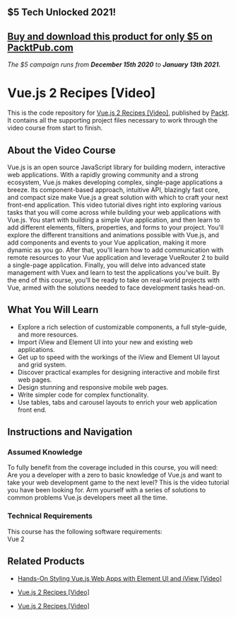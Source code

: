## $5 Tech Unlocked 2021!
[Buy and download this product for only $5 on PacktPub.com](https://www.packtpub.com/)
-----
*The $5 campaign         runs from __December 15th 2020__ to __January 13th 2021.__*

# Vue.js 2 Recipes [Video]
This is the code repository for [Vue.js 2 Recipes [Video]](https://www.packtpub.com/application-development/vuejs-2-recipes-video?utm_source=github&utm_medium=repository&utm_campaign=9781787281479), published by [Packt](https://www.packtpub.com/?utm_source=github). It contains all the supporting project files necessary to work through the video course from start to finish.
## About the Video Course
Vue.js is an open source JavaScript library for building modern, interactive web applications. With a rapidly growing community and a strong ecosystem, Vue.js makes developing complex, single-page applications a breeze. Its component-based approach, intuitive API, blazingly fast core, and compact size make Vue.js a great solution with which to craft your next front-end application.
This video tutorial dives right into exploring various tasks that you will come across while building your web applications with Vue.js. You start with building a simple Vue application, and then learn to add different elements, filters, properties, and forms to your project. You'll explore the different transitions and animations possible with Vue.js, and add components and events to your Vue application, making it more dynamic as you go. After that, you'll learn how to add communication with remote resources to your Vue application and leverage VueRouter 2 to build a single-page application. Finally, you will delve into advanced state management with Vuex and learn to test the applications you've built.
By the end of this course, you'll be ready to take on real-world projects with Vue, armed with the solutions needed to face development tasks head-on.

<H2>What You Will Learn</H2>
<DIV class=book-info-will-learn-text>
<UL>
<LI>Explore a rich selection of customizable components, a full style-guide, and more resources. 
<LI>Import iView and Element UI into your new and existing web applications. 
<LI>Get up to speed with the workings of the iView and Element UI layout and grid system. 
<LI>Discover practical examples for designing interactive and mobile first web pages. 
<LI>Design stunning and responsive mobile web pages. 
<LI>Write simpler code for complex functionality. 
<LI>Use tables, tabs and carousel layouts to enrich your web application front end. </LI></UL></DIV>

## Instructions and Navigation
### Assumed Knowledge
To fully benefit from the coverage included in this course, you will need:<br/>
Are you a developer with a zero to basic knowledge of Vue.js and want to take your web development game to the next level? This is the video tutorial you have been looking for. Arm yourself with a series of solutions to common problems Vue.js developers meet all the time.	
### Technical Requirements
This course has the following software requirements:<br/>
Vue 2

## Related Products
* [Hands-On Styling Vue.js Web Apps with Element UI and iView [Video]](https://www.packtpub.com/web-development/hands-styling-vuejs-web-apps-element-ui-and-iview-video?utm_source=github&utm_medium=repository&utm_campaign=9781789950083)

* [Vue.js 2 Recipes [Video]](https://www.packtpub.com/application-development/vuejs-2-recipes-video?utm_source=github&utm_medium=repository&utm_campaign=9781787281479)

* [Vue.js 2 Recipes [Video]](https://www.packtpub.com/application-development/vuejs-2-recipes-video?utm_source=github&utm_medium=repository&utm_campaign=9781787281479)

